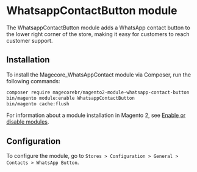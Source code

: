 # WhatsappContactButton module

The WhatsappContactButton module adds a WhatsApp contact button to the lower right corner of the store, making it easy for customers to reach customer support.

## Installation

To install the Magecore_WhatsAppContact module via Composer, run the following commands:

```bash
composer require magecorebr/magento2-module-whatsapp-contact-button
bin/magento module:enable WhatsappContactButton
bin/magento cache:flush

```
For information about a module installation in Magento 2, see [Enable or disable modules](https://devdocs.magento.com/guides/v2.4/install-gde/install/cli/install-cli-subcommands-enable.html).

## Configuration

To configure the module, go to `Stores > Configuration > General > Contacts > WhatsApp Button`.
